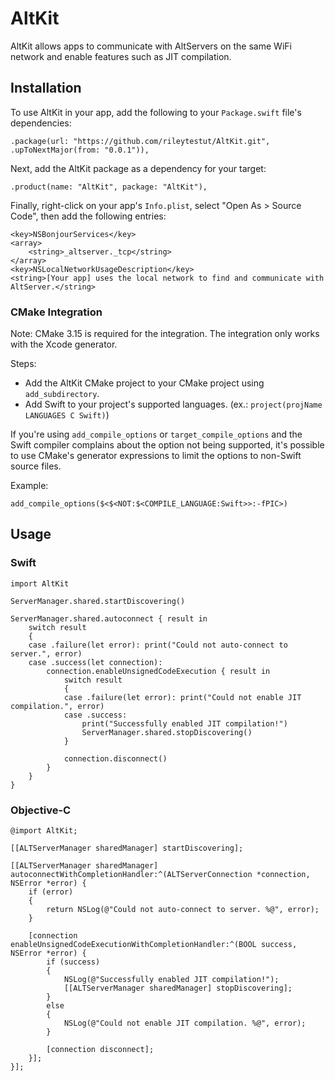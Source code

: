 # AltKit

AltKit allows apps to communicate with AltServers on the same WiFi network and enable features such as JIT compilation.

## Installation

To use AltKit in your app, add the following to your `Package.swift` file's dependencies:

```
.package(url: "https://github.com/rileytestut/AltKit.git", .upToNextMajor(from: "0.0.1")),
```

Next, add the AltKit package as a dependency for your target:

```
.product(name: "AltKit", package: "AltKit"),
```

Finally, right-click on your app's `Info.plist`, select "Open As > Source Code", then add the following entries:

```
<key>NSBonjourServices</key>
<array>
    <string>_altserver._tcp</string>
</array>
<key>NSLocalNetworkUsageDescription</key>
<string>[Your app] uses the local network to find and communicate with AltServer.</string>
```

### CMake Integration

Note: CMake 3.15 is required for the integration. The integration only works with the Xcode generator.

Steps:
- Add the AltKit CMake project to your CMake project using `add_subdirectory`.
- Add Swift to your project's supported languages. (ex.: `project(projName LANGUAGES C Swift)`)

If you're using `add_compile_options` or `target_compile_options` and the Swift compiler complains about the option not being supported, it's possible to use CMake's generator expressions to limit the options to non-Swift source files.

Example:
```
add_compile_options($<$<NOT:$<COMPILE_LANGUAGE:Swift>>:-fPIC>)
```

## Usage

### Swift
```
import AltKit

ServerManager.shared.startDiscovering()

ServerManager.shared.autoconnect { result in
    switch result
    {
    case .failure(let error): print("Could not auto-connect to server.", error)
    case .success(let connection):
        connection.enableUnsignedCodeExecution { result in
            switch result
            {
            case .failure(let error): print("Could not enable JIT compilation.", error)
            case .success: 
                print("Successfully enabled JIT compilation!")
                ServerManager.shared.stopDiscovering()
            }
            
            connection.disconnect()
        }
    }
}
```

### Objective-C
```
@import AltKit;

[[ALTServerManager sharedManager] startDiscovering];

[[ALTServerManager sharedManager] autoconnectWithCompletionHandler:^(ALTServerConnection *connection, NSError *error) {
    if (error)
    {
        return NSLog(@"Could not auto-connect to server. %@", error);
    }
    
    [connection enableUnsignedCodeExecutionWithCompletionHandler:^(BOOL success, NSError *error) {
        if (success)
        {
            NSLog(@"Successfully enabled JIT compilation!");
            [[ALTServerManager sharedManager] stopDiscovering];
        }
        else
        {
            NSLog(@"Could not enable JIT compilation. %@", error);
        }
        
        [connection disconnect];
    }];
}];
```
